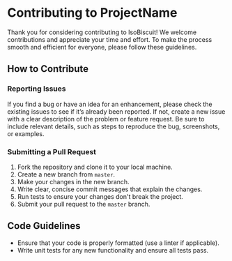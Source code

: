 # Contributing to ProjectName

Thank you for considering contributing to IsoBiscuit! We welcome contributions and appreciate your time and effort. To make the process smooth and efficient for everyone, please follow these guidelines.

## How to Contribute

### Reporting Issues
If you find a bug or have an idea for an enhancement, please check the existing issues to see if it’s already been reported. If not, create a new issue with a clear description of the problem or feature request. Be sure to include relevant details, such as steps to reproduce the bug, screenshots, or examples.

### Submitting a Pull Request
1. Fork the repository and clone it to your local machine.
2. Create a new branch from `master`.
3. Make your changes in the new branch.
4. Write clear, concise commit messages that explain the changes.
5. Run tests to ensure your changes don't break the project.
6. Submit your pull request to the `master` branch.

## Code Guidelines
- Ensure that your code is properly formatted (use a linter if applicable).
- Write unit tests for any new functionality and ensure all tests pass.

